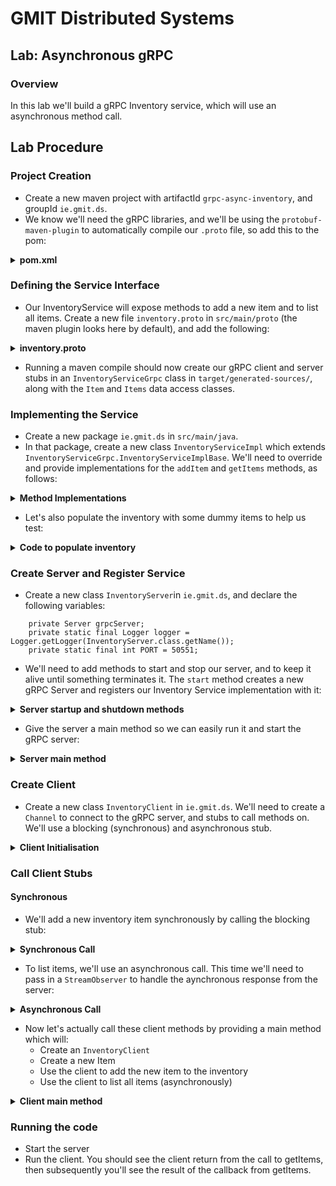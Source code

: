 # GMIT Distributed Systems

## Lab: Asynchronous gRPC

### Overview
In this lab we'll build a gRPC Inventory service, which will use an asynchronous method call.

## Lab Procedure
### Project Creation
- Create a new maven project with artifactId `grpc-async-inventory`, and groupId `ie.gmit.ds`.
- We know we'll need the gRPC libraries, and we'll be using the `protobuf-maven-plugin` to automatically compile our `.proto` file, so add this to the pom:

<details>
    <summary><b>pom.xml</b></summary>

```
    <properties>
        <project.build.sourceEncoding>UTF-8</project.build.sourceEncoding>
        <grpc.version>1.23.0</grpc.version><!-- CURRENT_GRPC_VERSION -->
        <protobuf.version>3.9.0</protobuf.version>
        <protoc.version>3.9.0</protoc.version>
        <!-- required for jdk9 -->
        <maven.compiler.source>1.7</maven.compiler.source>
        <maven.compiler.target>1.7</maven.compiler.target>
    </properties>

    <dependencies>
        <dependency>
            <groupId>javax.annotation</groupId>
            <artifactId>javax.annotation-api</artifactId>
            <version>1.3.2</version>
        </dependency>
        <dependency>
            <groupId>io.grpc</groupId>
            <artifactId>grpc-netty-shaded</artifactId>
            <version>1.23.0</version>
            <scope>runtime</scope>
        </dependency>
        <dependency>
            <groupId>io.grpc</groupId>
            <artifactId>grpc-protobuf</artifactId>
            <version>1.23.0</version>
        </dependency>
        <dependency>
            <groupId>io.grpc</groupId>
            <artifactId>grpc-stub</artifactId>
            <version>1.23.0</version>
        </dependency>
    </dependencies>

    <build>
        <extensions>
            <extension>
                <groupId>kr.motd.maven</groupId>
                <artifactId>os-maven-plugin</artifactId>
                <version>1.5.0.Final</version>
            </extension>
        </extensions>
        <plugins>
            <plugin>
                <groupId>org.xolstice.maven.plugins</groupId>
                <artifactId>protobuf-maven-plugin</artifactId>
                <version>0.5.1</version>
                <configuration>
                    <protocArtifact>com.google.protobuf:protoc:${protoc.version}:exe:${os.detected.classifier}
                    </protocArtifact>
                    <pluginId>grpc-java</pluginId>
                    <pluginArtifact>io.grpc:protoc-gen-grpc-java:${grpc.version}:exe:${os.detected.classifier}
                    </pluginArtifact>
                </configuration>
                <executions>
                    <execution>
                        <goals>
                            <goal>compile</goal>
                            <goal>compile-custom</goal>
                        </goals>
                    </execution>
                </executions>
            </plugin>

        </plugins>
    </build>
 ```
 
 </details>

### Defining the Service Interface
- Our InventoryService will expose methods to add a new item and to list all items. Create a new file `inventory.proto` in `src/main/proto` (the maven plugin looks here by default), and add the following:

<details>
    <summary><b>inventory.proto</b></summary>

```
syntax = "proto3";
package ie.gmit.ds;
import "google/protobuf/wrappers.proto";
import "google/protobuf/empty.proto";

option java_multiple_files = true;
option java_package = "ie.gmit.ds";

service InventoryService {
   rpc addItem(Item) returns (google.protobuf.BoolValue);
   rpc getItems(google.protobuf.Empty) returns (Items);
}

message Items {
   string itemDesc = 1;
   repeated Item items = 2;
}

message Item {
    string id = 1;
    string name = 2;
    string description = 3;
}
```

</details>

- Running a maven compile should now create our gRPC client and server stubs in an `InventoryServiceGrpc` class in `target/generated-sources/`, along with the `Item` and `Items` data access classes.

### Implementing the Service
- Create a new package `ie.gmit.ds` in `src/main/java`.
- In that package, create a new class `InventoryServiceImpl` which extends `InventoryServiceGrpc.InventoryServiceImplBase`. We'll need to override and provide implementations for the `addItem` and `getItems` methods, as follows:

<details>
    <summary><b>Method Implementations</b></summary>

```
  private ArrayList<Item> itemsList;
    private static final Logger logger =
            Logger.getLogger(InventoryServiceImpl.class.getName());

    public InventoryServiceImpl() {
        itemsList = new ArrayList<>();
        createDummyItems();
    }

    @Override
    public void addItem(Item item,
                        StreamObserver<BoolValue> responseObserver) {
        try {
            itemsList.add(item);
            logger.info("Added new item: " + item);
            responseObserver.onNext(BoolValue.newBuilder().setValue(true).build());
        } catch (RuntimeException ex) {
            responseObserver.onNext(BoolValue.newBuilder().setValue(false).build());
        }
        responseObserver.onCompleted();
    }

    @Override
    public void getItems(Empty request,
                         StreamObserver<Items> responseObserver) {
        Items.Builder items = Items.newBuilder();
        for (Item item : itemsList) {
            items.addItems(item);
        }
        responseObserver.onNext(items.build());
        responseObserver.onCompleted();
    }
```
</details>

- Let's also populate the inventory with some dummy items to help us test:

<details>
    <summary><b>Code to populate inventory</b></summary>

```
    private void createDummyItems() {
        itemsList.add(Item.newBuilder()
                .setName("First Item")
                .setId("001")
                .setDescription("A cool item")
                .build());
        itemsList.add(Item.newBuilder()
                .setName("Second Item")
                .setId("002")
                .setDescription("An even cooler item")
                .build());
        itemsList.add(Item.newBuilder()
                .setName("Third Item")
                .setId("003")
                .setDescription("A crap item")
                .build());
    }
```
</details>

### Create Server and Register Service
- Create a new class `InventoryServer`in `ie.gmit.ds`, and declare the following variables:
```
    private Server grpcServer;
    private static final Logger logger = Logger.getLogger(InventoryServer.class.getName());
    private static final int PORT = 50551;
```
- We'll need to add methods to start and stop our server, and to keep it alive until something terminates it. The `start` method creates a new gRPC Server and registers our Inventory Service implementation with it:

<details>
    <summary><b>Server startup and shutdown methods</b></summary>

```
    private void start() throws IOException {
        grpcServer = ServerBuilder.forPort(PORT)
                .addService(new InventoryServiceImpl())
                .build()
                .start();
        logger.info("Server started, listening on " + PORT);

    }

    private void stop() {
        if (grpcServer != null) {
            grpcServer.shutdown();
        }
    }

    /**
     * Await termination on the main thread since the grpc library uses daemon threads.
     */
    private void blockUntilShutdown() throws InterruptedException {
        if (grpcServer != null) {
            grpcServer.awaitTermination();
        }
    }
```
</details>

- Give the server a main method so we can easily run it and start the gRPC server:

<details>
    <summary><b>Server main method</b></summary>

```
    public static void main(String[] args) throws IOException, InterruptedException {
        final InventoryServer inventoryServer = new InventoryServer();
        inventoryServer.start();
        inventoryServer.blockUntilShutdown();
    }
```
</details>

### Create Client
- Create a new class `InventoryClient` in `ie.gmit.ds`. We'll need to create a `Channel` to connect to the gRPC server, and stubs to call methods on. We'll use a blocking (synchronous) and asynchronous stub.

<details>
<summary><b>Client Initialisation</b></summary>

```
    private static final Logger logger =
            Logger.getLogger(InventoryClient.class.getName());
    private final ManagedChannel channel;
    private final InventoryServiceGrpc.InventoryServiceStub asyncInventoryService;
    private final InventoryServiceGrpc.InventoryServiceBlockingStub syncInventoryService;

    public InventoryClient(String host, int port) {
        channel = ManagedChannelBuilder
                .forAddress(host, port)
                .usePlaintext()
                .build();
        syncInventoryService = InventoryServiceGrpc.newBlockingStub(channel);
        asyncInventoryService = InventoryServiceGrpc.newStub(channel);
    }
    
    public void shutdown() throws InterruptedException {
        channel.shutdown().awaitTermination(5, TimeUnit.SECONDS);
    }
```

</details>

### Call Client Stubs
#### Synchronous
- We'll add a new inventory item synchronously by calling the blocking stub:

<details>
    <summary><b>Synchronous Call</b></summary>

```
    public void addNewInventoryItem(Item newItem) {
        logger.info("Adding new inventory item " + newItem);
        BoolValue result = BoolValue.newBuilder().setValue(false).build();
        try {
            result = syncInventoryService.addItem(newItem);
        } catch (StatusRuntimeException ex) {
            logger.log(Level.WARNING, "RPC failed: {0}", ex.getStatus());
            return;
        }
        if (result.getValue()) {
            logger.info("Successfully added item " + newItem);
        } else {
            logger.warning("Failed to add item");
        }
    }
```
</details>

- To list items, we'll use an asynchronous call. This time we'll need to pass in a `StreamObserver` to handle the aynchronous response from the server:

<details>
    <summary><b>Asynchronous Call</b></summary>

```
    private void getItems() {
        StreamObserver<Items> responseObserver = new StreamObserver<Items>() {
            @Override
            public void onNext(Items items) {
                logger.info("Received items: " + items);
            }

            @Override
            public void onError(Throwable throwable) {
                Status status = Status.fromThrowable(throwable);

                logger.log(Level.WARNING, "RPC Error: {0}", status);
            }

            @Override
            public void onCompleted() {
                logger.info("Finished receiving items");
                // End program
                System.exit(0);
            }
        };

        try {
            logger.info("Requesting all items ");
            asyncInventoryService.getItems(Empty.newBuilder().build(), responseObserver);
            logger.info("Returned from requesting all items ");
        } catch (
                StatusRuntimeException ex) {
            logger.log(Level.WARNING, "RPC failed: {0}", ex.getStatus());
            return;
        }
    }
```

</details>

- Now let's actually call these client methods by providing a main method which will:
    - Create an `InventoryClient`
    - Create a new Item
    - Use the client to add the new item to the inventory
    - Use the client to list all items (asynchronously)

<details>
    <summary><b>Client main method</b></summary>

```
    public static void main(String[] args) throws Exception {
        InventoryClient client = new InventoryClient("localhost", 50551);
        Item newItem = Item.newBuilder()
                .setId("1234")
                .setName("New Item")
                .setDescription("Best New Item")
                .build();
        try {
            client.addNewInventoryItem(newItem);
            client.getItems();
        } finally {
            // Don't stop process, keep alive to receive async response
            Thread.currentThread().join();
        }
    }
 ```

</details>

### Running the code
- Start the server
- Run the client. You should see the client return from the call to getItems, then subsequently you'll see the result of the callback from getItems.
